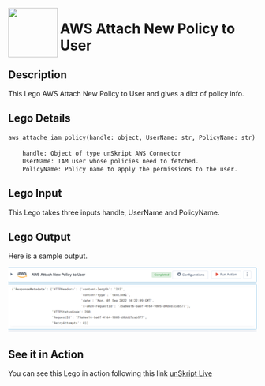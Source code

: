 [<img align="left" src="https://unskript.com/assets/favicon.png" width="100" height="100" style="padding-right: 5px">](https://unskript.com/assets/favicon.png) 
<h1>AWS Attach New Policy to User </h1>

## Description
This Lego AWS Attach New Policy to User and gives a dict of policy info.


## Lego Details

    aws_attache_iam_policy(handle: object, UserName: str, PolicyName: str)

        handle: Object of type unSkript AWS Connector
        UserName: IAM user whose policies need to fetched.
        PolicyName: Policy name to apply the permissions to the user.

## Lego Input
This Lego takes three inputs handle, UserName and PolicyName. 

## Lego Output
Here is a sample output.

<img src="./1.png">

## See it in Action

You can see this Lego in action following this link [unSkript Live](https://unskript.com)